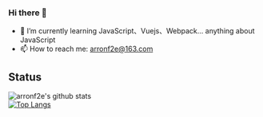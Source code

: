 ### Hi there 👋

- 🌱 I’m currently learning JavaScript、Vuejs、Webpack... anything about JavaScript
- 📫 How to reach me: arronf2e@163.com

## Status

![arronf2e's github stats](https://github-readme-stats.vercel.app/api?username=arronf2e&show_icons=true&theme=shades-of-purple&count_private=true)  
[![Top Langs](https://github-readme-stats.vercel.app/api/top-langs/?username=arronf2e&hide=html,css&layout=compact&theme=shades-of-purple)](https://github.com/boussadjra/boussadjra)
